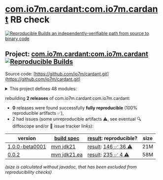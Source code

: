 [com.io7m.cardant:com.io7m.cardant](https://central.sonatype.com/artifact/com.io7m.cardant/com.io7m.cardant/versions) RB check
=======

[![Reproducible Builds](https://reproducible-builds.org/images/logos/rb.svg) an independently-verifiable path from source to binary code](https://reproducible-builds.org/)

## Project: [com.io7m.cardant:com.io7m.cardant](https://central.sonatype.com/artifact/com.io7m.cardant/com.io7m.cardant/versions) [![Reproducible Builds](https://img.shields.io/endpoint?url=https://raw.githubusercontent.com/jvm-repo-rebuild/reproducible-central/master/content/com/io7m/cardant//badge.json)](https://github.com/jvm-repo-rebuild/reproducible-central/blob/master/content/com/io7m/cardant//README.md)

Source code: [https://github.com/io7m/cardant.git](https://github.com/io7m/cardant.git)

<details><summary>This project defines 48 modules:</summary>

* [com.io7m.cardant:com.io7m.cardant](https://central.sonatype.com/artifact/com.io7m.cardant/com.io7m.cardant/overview)
* [com.io7m.cardant:com.io7m.cardant.client.api](https://central.sonatype.com/artifact/com.io7m.cardant/com.io7m.cardant.client.api/overview)
* [com.io7m.cardant:com.io7m.cardant.client.basic](https://central.sonatype.com/artifact/com.io7m.cardant/com.io7m.cardant.client.basic/overview)
* [com.io7m.cardant:com.io7m.cardant.client.preferences.api](https://central.sonatype.com/artifact/com.io7m.cardant/com.io7m.cardant.client.preferences.api/overview)
* [com.io7m.cardant:com.io7m.cardant.client.preferences.vanilla](https://central.sonatype.com/artifact/com.io7m.cardant/com.io7m.cardant.client.preferences.vanilla/overview)
* [com.io7m.cardant:com.io7m.cardant.database.api](https://central.sonatype.com/artifact/com.io7m.cardant/com.io7m.cardant.database.api/overview)
* [com.io7m.cardant:com.io7m.cardant.database.postgres](https://central.sonatype.com/artifact/com.io7m.cardant/com.io7m.cardant.database.postgres/overview)
* [com.io7m.cardant:com.io7m.cardant.documentation](https://central.sonatype.com/artifact/com.io7m.cardant/com.io7m.cardant.documentation/overview)
* [com.io7m.cardant:com.io7m.cardant.error_codes](https://central.sonatype.com/artifact/com.io7m.cardant/com.io7m.cardant.error_codes/overview)
* [com.io7m.cardant:com.io7m.cardant.main](https://central.sonatype.com/artifact/com.io7m.cardant/com.io7m.cardant.main/overview)
* [com.io7m.cardant:com.io7m.cardant.model](https://central.sonatype.com/artifact/com.io7m.cardant/com.io7m.cardant.model/overview)
* [com.io7m.cardant:com.io7m.cardant.oci](https://central.sonatype.com/artifact/com.io7m.cardant/com.io7m.cardant.oci/overview)
* [com.io7m.cardant:com.io7m.cardant.parsers](https://central.sonatype.com/artifact/com.io7m.cardant/com.io7m.cardant.parsers/overview)
* [com.io7m.cardant:com.io7m.cardant.protocol.api](https://central.sonatype.com/artifact/com.io7m.cardant/com.io7m.cardant.protocol.api/overview)
* [com.io7m.cardant:com.io7m.cardant.protocol.inventory](https://central.sonatype.com/artifact/com.io7m.cardant/com.io7m.cardant.protocol.inventory/overview)
* [com.io7m.cardant:com.io7m.cardant.protocol.inventory.cb](https://central.sonatype.com/artifact/com.io7m.cardant/com.io7m.cardant.protocol.inventory.cb/overview)
* [com.io7m.cardant:com.io7m.cardant.security](https://central.sonatype.com/artifact/com.io7m.cardant/com.io7m.cardant.security/overview)
* [com.io7m.cardant:com.io7m.cardant.server.api](https://central.sonatype.com/artifact/com.io7m.cardant/com.io7m.cardant.server.api/overview)
* [com.io7m.cardant:com.io7m.cardant.server.basic](https://central.sonatype.com/artifact/com.io7m.cardant/com.io7m.cardant.server.basic/overview)
* [com.io7m.cardant:com.io7m.cardant.server.controller](https://central.sonatype.com/artifact/com.io7m.cardant/com.io7m.cardant.server.controller/overview)
* [com.io7m.cardant:com.io7m.cardant.server.http](https://central.sonatype.com/artifact/com.io7m.cardant/com.io7m.cardant.server.http/overview)
* [com.io7m.cardant:com.io7m.cardant.server.inventory.v1](https://central.sonatype.com/artifact/com.io7m.cardant/com.io7m.cardant.server.inventory.v1/overview)
* [com.io7m.cardant:com.io7m.cardant.server.service.clock](https://central.sonatype.com/artifact/com.io7m.cardant/com.io7m.cardant.server.service.clock/overview)
* [com.io7m.cardant:com.io7m.cardant.server.service.configuration](https://central.sonatype.com/artifact/com.io7m.cardant/com.io7m.cardant.server.service.configuration/overview)
* [com.io7m.cardant:com.io7m.cardant.server.service.health](https://central.sonatype.com/artifact/com.io7m.cardant/com.io7m.cardant.server.service.health/overview)
* [com.io7m.cardant:com.io7m.cardant.server.service.idstore](https://central.sonatype.com/artifact/com.io7m.cardant/com.io7m.cardant.server.service.idstore/overview)
* [com.io7m.cardant:com.io7m.cardant.server.service.maintenance](https://central.sonatype.com/artifact/com.io7m.cardant/com.io7m.cardant.server.service.maintenance/overview)
* [com.io7m.cardant:com.io7m.cardant.server.service.reqlimit](https://central.sonatype.com/artifact/com.io7m.cardant/com.io7m.cardant.server.service.reqlimit/overview)
* [com.io7m.cardant:com.io7m.cardant.server.service.sessions](https://central.sonatype.com/artifact/com.io7m.cardant/com.io7m.cardant.server.service.sessions/overview)
* [com.io7m.cardant:com.io7m.cardant.server.service.telemetry.api](https://central.sonatype.com/artifact/com.io7m.cardant/com.io7m.cardant.server.service.telemetry.api/overview)
* [com.io7m.cardant:com.io7m.cardant.server.service.telemetry.otp](https://central.sonatype.com/artifact/com.io7m.cardant/com.io7m.cardant.server.service.telemetry.otp/overview)
* [com.io7m.cardant:com.io7m.cardant.server.service.tls](https://central.sonatype.com/artifact/com.io7m.cardant/com.io7m.cardant.server.service.tls/overview)
* [com.io7m.cardant:com.io7m.cardant.server.service.verdant](https://central.sonatype.com/artifact/com.io7m.cardant/com.io7m.cardant.server.service.verdant/overview)
* [com.io7m.cardant:com.io7m.cardant.shell](https://central.sonatype.com/artifact/com.io7m.cardant/com.io7m.cardant.shell/overview)
* [com.io7m.cardant:com.io7m.cardant.strings](https://central.sonatype.com/artifact/com.io7m.cardant/com.io7m.cardant.strings/overview)
* [com.io7m.cardant:com.io7m.cardant.tests](https://central.sonatype.com/artifact/com.io7m.cardant/com.io7m.cardant.tests/overview)
* [com.io7m.cardant:com.io7m.cardant.tests.arbitraries](https://central.sonatype.com/artifact/com.io7m.cardant/com.io7m.cardant.tests.arbitraries/overview)
* [com.io7m.cardant:com.io7m.cardant.tls](https://central.sonatype.com/artifact/com.io7m.cardant/com.io7m.cardant.tls/overview)
* [com.io7m.cardant:com.io7m.cardant.type_packages.checker.api](https://central.sonatype.com/artifact/com.io7m.cardant/com.io7m.cardant.type_packages.checker.api/overview)
* [com.io7m.cardant:com.io7m.cardant.type_packages.checkers](https://central.sonatype.com/artifact/com.io7m.cardant/com.io7m.cardant.type_packages.checkers/overview)
* [com.io7m.cardant:com.io7m.cardant.type_packages.compiler.api](https://central.sonatype.com/artifact/com.io7m.cardant/com.io7m.cardant.type_packages.compiler.api/overview)
* [com.io7m.cardant:com.io7m.cardant.type_packages.compilers](https://central.sonatype.com/artifact/com.io7m.cardant/com.io7m.cardant.type_packages.compilers/overview)
* [com.io7m.cardant:com.io7m.cardant.type_packages.parser.api](https://central.sonatype.com/artifact/com.io7m.cardant/com.io7m.cardant.type_packages.parser.api/overview)
* [com.io7m.cardant:com.io7m.cardant.type_packages.parsers](https://central.sonatype.com/artifact/com.io7m.cardant/com.io7m.cardant.type_packages.parsers/overview)
* [com.io7m.cardant:com.io7m.cardant.type_packages.resolver.api](https://central.sonatype.com/artifact/com.io7m.cardant/com.io7m.cardant.type_packages.resolver.api/overview)
* [com.io7m.cardant:com.io7m.cardant.type_packages.standard](https://central.sonatype.com/artifact/com.io7m.cardant/com.io7m.cardant.type_packages.standard/overview)
* [com.io7m.cardant:com.io7m.cardant.type_packages.upgrades](https://central.sonatype.com/artifact/com.io7m.cardant/com.io7m.cardant.type_packages.upgrades/overview)
* [com.io7m.cardant:com.io7m.cardant.type_packages.upgrades.api](https://central.sonatype.com/artifact/com.io7m.cardant/com.io7m.cardant.type_packages.upgrades.api/overview)
</details>

rebuilding **2 releases** of com.io7m.cardant:com.io7m.cardant:
- **0** releases were found successfully **fully reproducible** (100% reproducible artifacts :white_check_mark:),
- 2 had issues (some unreproducible artifacts :warning:, see eventual :mag: diffoscope and/or :memo: issue tracker links):

| version | [build spec](/BUILDSPEC.md) | [result](https://reproducible-builds.org/docs/jvm/): reproducible? | size |
| -- | --------- | ------ | -- |
| [1.0.0-beta0001](https://central.sonatype.com/artifact/com.io7m.cardant/com.io7m.cardant/1.0.0-beta0001/pom) | [mvn jdk21](com.io7m.cardant-1.0.0-beta0001.buildspec) | [result](com.io7m.cardant-1.0.0-beta0001.buildinfo): [146 :white_check_mark:  36 :warning:](com.io7m.cardant-1.0.0-beta0001.buildcompare) | 21M |
| [0.0.2](https://central.sonatype.com/artifact/com.io7m.cardant/com.io7m.cardant/0.0.2/pom) | [mvn jdk21.ea](com.io7m.cardant-0.0.2.buildspec) | [result](com.io7m.cardant-0.0.2.buildinfo): [235 :white_check_mark:  4 :warning:](com.io7m.cardant-0.0.2.buildcompare) | 58M |

<i>(size is calculated without javadoc, that has been excluded from reproducibility checks)</i>
